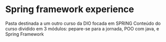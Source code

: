 # Spring framework experience
Pasta destinada a um outro curso da DIO focada em SPRING
Conteúdo do curso dividido em 3 módulos: pepare-se para a jornada, POO com java, e Spring Framework